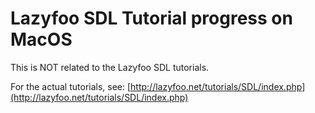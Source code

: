 # Lazyfoo SDL Tutorial progress on MacOS

This is NOT related to the Lazyfoo SDL tutorials.

For the actual tutorials, see:
[http://lazyfoo.net/tutorials/SDL/index.php](http://lazyfoo.net/tutorials/SDL/index.php)


